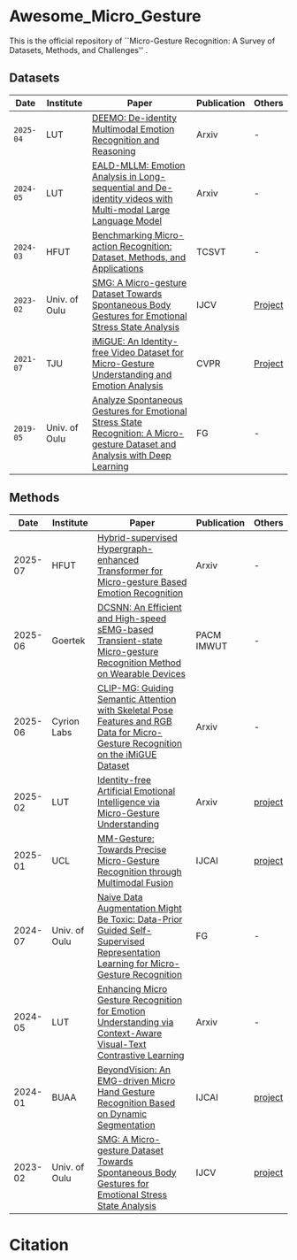 # Awesome_Micro_Gesture
This is the official repository of ``Micro-Gesture Recognition: A Survey of Datasets, Methods, and Challenges'' .


## Datasets

| Date         | Institute | Paper                                                                                                                                                                                   | Publication | Others |
|-------------|------------------|-----------------------------------------------------------------------------------------------------------------------------------------------------------------------------------------|-------------|--------|
| `2025-04`  | LUT             | [DEEMO: De-identity Multimodal Emotion Recognition and Reasoning](https://arxiv.org/pdf/2504.19549)                                                        | Arxiv       | -      |
| `2024-05` | LUT          | [EALD-MLLM: Emotion Analysis in Long-sequential and De-identity videos with Multi-modal Large Language Model](https://arxiv.org/abs/2405.00574)                            | Arxiv  | -      |
| `2024-03` | HFUT      | [Benchmarking Micro-action Recognition: Dataset, Methods, and Applications](https://arxiv.org/abs/2403.05234)                 | TCSVT       | -      |
| `2023-02 `| Univ. of Oulu    | [SMG: A Micro-gesture Dataset Towards Spontaneous Body Gestures for Emotional Stress State Analysis](https://link.springer.com/article/10.1007/s11263-023-01761-6)                       | IJCV        | [Project](https://github.com/mikecheninoulu/SMG) |
| `2021-07` | TJU             | [iMiGUE: An Identity-free Video Dataset for Micro-Gesture Understanding and Emotion Analysis](https://arxiv.org/abs/2107.00285)                                                    | CVPR       | [Project](https://github.com/linuxsino/iMiGUE) |
| `2019-05` | Univ. of Oulu    | [Analyze Spontaneous Gestures for Emotional Stress State Recognition:  A Micro-gesture Dataset and Analysis with Deep Learning](https://ieeexplore.ieee.org/abstract/document/8756513)         | FG          | -      |

## Methods

| Date    | Institute | Paper                                                                                                                                                                                   | Publication | Others |
|---------|------------------|-----------------------------------------------------------------------------------------------------------------------------------------------------------------------------------------|-------------|--------|
| 2025-07 | HFUT             | [Hybrid-supervised Hypergraph-enhanced Transformer for Micro-gesture Based Emotion Recognition](https://arxiv.org/pdf/2507.14867)                                                        | Arxiv       | -      |
| 2025-06 | Goertek          | [DCSNN: An Efficient and High-speed sEMG-based Transient-state Micro-gesture Recognition Method on Wearable Devices](https://dl.acm.org/doi/10.1145/3729494)                            | PACM IMWUT  | -      |
| 2025-06 | Cyrion Labs      | [CLIP-MG: Guiding Semantic Attention with Skeletal Pose Features and RGB Data for Micro-Gesture Recognition on the iMiGUE Dataset](https://www.arxiv.org/pdf/2506.16385)                 | Arxiv       | -      |
| 2025-02 | LUT              | [Identity-free Artificial Emotional Intelligence via Micro-Gesture Understanding](https://arxiv.org/pdf/2405.13206)                                                                    | Arxiv       | [project](https://github.com/ErichG/MG-based-Emotion-Understanding) |
| 2025-01 | UCL              | [MM-Gesture: Towards Precise Micro-Gesture Recognition through Multimodal Fusion](https://arxiv.org/pdf/2507.08344)                                                                     | IJCAI       | [project](https://github.com/momiji-bit/MM-Gesture) |
| 2024-07 | Univ. of Oulu    | [Naive Data Augmentation Might Be Toxic: Data-Prior Guided Self-Supervised Representation Learning for Micro-Gesture Recognition](https://ieeexplore.ieee.org/document/10581907)         | FG          | -      |
| 2024-05 | LUT              | [Enhancing Micro Gesture Recognition for Emotion Understanding via Context-Aware Visual-Text Contrastive Learning](https://arxiv.org/pdf/2405.01885)                                    | Arxiv       | -      |
| 2024-01 | BUAA             | [BeyondVision: An EMG-driven Micro Hand Gesture Recognition Based on Dynamic Segmentation](https://www.ijcai.org/proceedings/2024/668)                                                    | IJCAI       | [project](https://github.com/tyc333/NoBarriers) |
| 2023-02 | Univ. of Oulu    | [SMG: A Micro-gesture Dataset Towards Spontaneous Body Gestures for Emotional Stress State Analysis](https://link.springer.com/article/10.1007/s11263-023-01761-6)                       | IJCV        | [project](https://github.com/mikecheninoulu/SMG) |

# Citation

